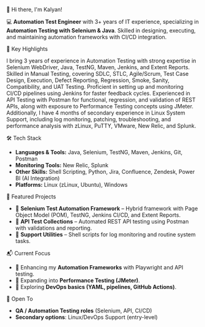👋 Hi there, I'm Kalyan!  

💻 **Automation Test Engineer** with 3+ years of IT experience, specializing in **Automation Testing with Selenium & Java**. Skilled in designing, executing, and maintaining automation frameworks with CI/CD integration.  

🔑 Key Highlights

I bring 3 years of experience in Automation Testing with strong expertise in Selenium WebDriver, Java, TestNG, Maven, Jenkins, and Extent Reports. Skilled in Manual Testing, covering SDLC, STLC, Agile/Scrum, Test Case Design, Execution, Defect Reporting, Regression, Smoke, Sanity, Compatibility, and UAT Testing. Proficient in setting up and monitoring CI/CD pipelines using Jenkins for faster feedback cycles. Experienced in API Testing with Postman for functional, regression, and validation of REST APIs, along with exposure to Performance Testing concepts using JMeter. Additionally, I have 4 months of secondary experience in Linux System Support, including log monitoring, patching, troubleshooting, and performance analysis with zLinux, PuTTY, VMware, New Relic, and Splunk.

🛠️ Tech Stack
- **Languages & Tools:** Java, Selenium, TestNG, Maven, Jenkins, Git, Postman  
- **Monitoring Tools:** New Relic, Splunk  
- **Other Skills:** Shell Scripting, Python, Jira, Confluence, Zendesk, Power BI (AI Integration)  
- **Platforms:** Linux (zLinux, Ubuntu), Windows  

📂 Featured Projects
- 🔹 **Selenium Test Automation Framework** – Hybrid framework with Page Object Model (POM), TestNG, Jenkins CI/CD, and Extent Reports.  
- 🔹 **API Test Collections** – Automated REST API testing using Postman with validations and reporting.  
- 🔹 **Support Utilities** – Shell scripts for log monitoring and routine system tasks.  

📬 Current Focus
- 📌 Enhancing my **Automation Frameworks** with Playwright and API testing.  
- 📌 Expanding into **Performance Testing (JMeter)**.  
- 📌 Exploring **DevOps basics (YAML, pipelines, GitHub Actions)**.  

🤝 Open To
- **QA / Automation Testing roles** (Selenium, API, CI/CD)  
- **Secondary options**: Linux/DevOps Support (entry-level)  

